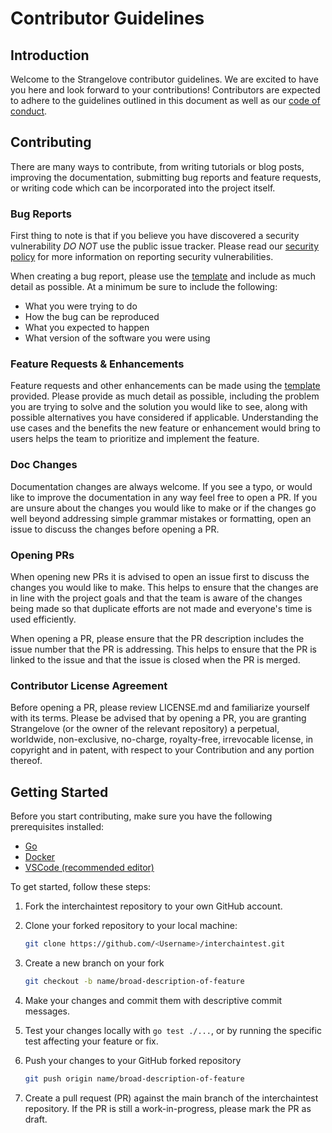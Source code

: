 # Contributor Guidelines

## Introduction

Welcome to the Strangelove contributor guidelines. We are excited to have you here and look forward to your contributions!
Contributors are expected to adhere to the guidelines outlined in this document as well as our [code of conduct](./CODE_OF_CONDUCT.md).

##  Contributing

There are many ways to contribute, from writing tutorials or blog posts, improving the documentation,
submitting bug reports and feature requests, or writing code which can be incorporated into the project itself.

### Bug Reports

First thing to note is that if you believe you have discovered a security vulnerability *DO NOT* use the public issue tracker.
Please read our [security policy](./SECURITY.md) for more information on reporting security vulnerabilities.

When creating a bug report, please use the [template](./.github/ISSUE_TEMPLATE/bug_report.yml) and include as much
detail as possible. At a minimum be sure to include the following:
- What you were trying to do
- How the bug can be reproduced
- What you expected to happen
- What version of the software you were using

### Feature Requests & Enhancements

Feature requests and other enhancements can be made using the [template](./.github/ISSUE_TEMPLATE/feature_request.yml) provided.
Please provide as much detail as possible, including the problem you are trying to solve and the solution you would like to see,
along with possible alternatives you have considered if applicable. Understanding the use cases and the benefits the new feature
or enhancement would bring to users helps the team to prioritize and implement the feature.

### Doc Changes

Documentation changes are always welcome. If you see a typo, or would like to improve the documentation in any way feel
free to open a PR. If you are unsure about the changes you would like to make or if the changes go well beyond
addressing simple grammar mistakes or formatting, open an issue to discuss the changes before opening a PR.

### Opening PRs

When opening new PRs it is advised to open an issue first to discuss the changes you would like to make.
This helps to ensure that the changes are in line with the project goals and that the team is aware of the changes being made
so that duplicate efforts are not made and everyone's time is used efficiently.

When opening a PR, please ensure that the PR description includes the issue number that the PR is addressing.
This helps to ensure that the PR is linked to the issue and that the issue is closed when the PR is merged.


### Contributor License Agreement

Before opening a PR, please review LICENSE.md and familiarize yourself with its terms.
Please be advised that by opening a PR, you are granting Strangelove (or the owner of the relevant repository) a perpetual,
worldwide, non-exclusive, no-charge, royalty-free, irrevocable license, in copyright and in patent, with respect to your
Contribution and any portion thereof.

## Getting Started

Before you start contributing, make sure you have the following prerequisites installed:

- [Go](https://golang.org/dl/)
- [Docker](https://www.docker.com/get-started)
- [VSCode (recommended editor)](https://code.visualstudio.com/)

To get started, follow these steps:

1. Fork the interchaintest repository to your own GitHub account.

2. Clone your forked repository to your local machine:

   ```sh
   git clone https://github.com/<Username>/interchaintest.git
   ```

3. Create a new branch on your fork

    ```sh
    git checkout -b name/broad-description-of-feature
    ```

4. Make your changes and commit them with descriptive commit messages. 

5. Test your changes locally with `go test ./...`, or by running the specific test affecting your feature or fix.

6. Push your changes to your GitHub forked repository

    ```sh
    git push origin name/broad-description-of-feature
    ```

7. Create a pull request (PR) against the main branch of the interchaintest repository. If the PR is still a work-in-progress, please mark the PR as draft.